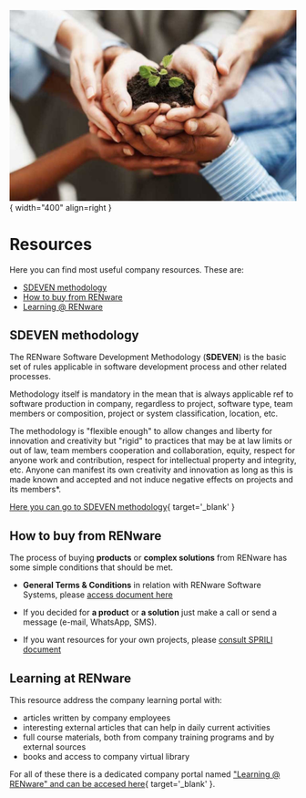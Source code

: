 
![our values pict](pictures/our-values.jpg){ width="400" align=right }

# Resources

Here you can find most useful company resources. These are:

- [SDEVEN methodology](#sdeven-methodology)
- [How to buy from RENware](#how-to-buy-from-renware)
- [Learning @ RENware](#learning-at-renware)





## SDEVEN methodology

The RENware Software Development Methodology (**SDEVEN**) is the basic set of rules applicable in software development process and other related processes.

Methodology itself is mandatory in the mean that is always applicable ref to software production in company, regardless to project, software type, team members or composition, project or system classification, location, etc.

The methodology is "flexible enough" to allow changes and liberty for innovation and creativity but "rigid" to practices that may be at law limits or out of law, team members cooperation and collaboration, equity, respect for anyone work and contribution, respect for intellectual property and integrity, etc. Anyone can manifest its own creativity and innovation as long as this is made known and accepted and not induce negative effects on projects and its members*.

[Here you can go to SDEVEN methodology](http://sdeven.renware.eu){ target='_blank' }




## How to buy from RENware

The process of buying **products** or **complex solutions** from RENware has some simple conditions that should be met.

- **General Terms & Conditions** in relation with RENware Software Systems, please [access document here](ready-made-docs/GTCo-RO.pdf)

- If you decided for **a product** or **a solution** just make a call or send a message (e-mail, WhatsApp, SMS).

- If you want resources for your own projects, please [consult SPRILI document](ready-made-docs/RENware_SPRILI_Standard_Price_List_EN.pdf)




## Learning at RENware

This resource address the company learning portal with:

* articles written by company employees
* interesting external articles that can help in daily current activities
* full course materials, both from company training programs and by external sources
* books and access to company virtual library

For all of these there is a dedicated company portal named ["Learning @ RENware" and can be accesed here](http://learning.renware.eu){ target='_blank' }.







